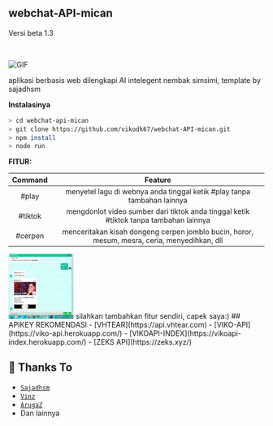 <h2>webchat-API-mican</h2>
<p>Versi beta 1.3</p><br>

<p align="left">
<img src="http://studiovdk.herokuapp.com/api/tentang/images/vhekr.gif" alt="GIF" width="128" height="128"/>
</p>
aplikasi berbasis web dilengkapi AI intelegent nembak simsimi, template by sajadhsm

<strong>Instalasinya</strong>
```bash
> cd webchat-api-mican
> git clone https://github.com/vikodk67/webchat-API-mican.git
> npm install
> node run
```
<strong>FITUR:</strong>

|     Command     |              Feature                                                                         |
| :-------------: | :------------------------------------------------------------------------------------------: |
|       #play     | menyetel lagu di webnya anda tinggal ketik #play tanpa tambahan lainnya                      |
|       #tiktok   | mengdonlot video sumber dari tiktok anda tinggal ketik #tiktok tanpa tambahan lainnya        |
|       #cerpen   | menceritakan kisah dongeng cerpen jomblo bucin, horor, mesum, mesra, ceria, menyedihkan, dll | 
<img src="./Capture.jpg" width="128" height="128"/>
silahkan tambahkan fitur sendiri, capek saya:)
## APIKEY REKOMENDASI
- [VHTEAR](https://api.vhtear.com)
- [VIKO-API](https://viko-api.herokuapp.com/)
- [VIKOAPI-INDEX](https://vikoapi-index.herokuapp.com/)
- [ZEKS API](https://zeks.xyz/)

## 🙏 Thanks To
* [`Sajadhsm`](https://github.com/sajadhsm) 
* [`Vinz`](https://github.com/myvinz) 
* [`ArugaZ`](https://github.com/ArugaZ/)
* Dan lainnya
